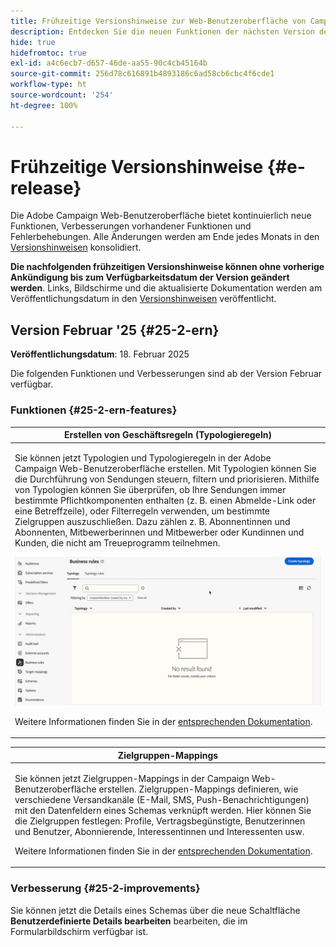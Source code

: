 ```yaml
---
title: Frühzeitige Versionshinweise zur Web-Benutzeroberfläche von Campaign v8
description: Entdecken Sie die neuen Funktionen der nächsten Version der Campaign Web-Benutzeroberfläche
hide: true
hidefromtoc: true
exl-id: a4c6ecb7-d657-46de-aa55-90c4cb45164b
source-git-commit: 256d78c616891b4893186c6ad58cb6cbc4f6cde1
workflow-type: ht
source-wordcount: '254'
ht-degree: 100%

---
```


# Frühzeitige Versionshinweise {#e-release}

Die Adobe Campaign Web-Benutzeroberfläche bietet kontinuierlich neue Funktionen, Verbesserungen vorhandener Funktionen und Fehlerbehebungen. Alle Änderungen werden am Ende jedes Monats in den [Versionshinweisen](release-notes.md) konsolidiert.

**Die nachfolgenden frühzeitigen Versionshinweise können ohne vorherige Ankündigung bis zum Verfügbarkeitsdatum der Version geändert werden**. Links, Bildschirme und die aktualisierte Dokumentation werden am Veröffentlichungsdatum in den [Versionshinweisen](release-notes.md) veröffentlicht.

## Version Februar &#39;25 {#25-2-ern}

**Veröffentlichungsdatum**: 18. Februar 2025

Die folgenden Funktionen und Verbesserungen sind ab der Version Februar verfügbar.

### Funktionen {#25-2-ern-features}

<table>
<thead>
<tr>
<th><strong>Erstellen von Geschäftsregeln (Typologieregeln)</strong><br/></th>
</tr>
</thead>
<tbody>
<tr>
<td>
<p>Sie können jetzt Typologien und Typologieregeln in der Adobe Campaign Web-Benutzeroberfläche erstellen. Mit Typologien können Sie die Durchführung von Sendungen steuern, filtern und priorisieren. Mithilfe von Typologien können Sie überprüfen, ob Ihre Sendungen immer bestimmte Pflichtkomponenten enthalten (z. B. einen Abmelde-Link oder eine Betreffzeile), oder Filterregeln verwenden, um bestimmte Zielgruppen auszuschließen. Dazu zählen z. B. Abonnentinnen und Abonnenten, Mitbewerberinnen und Mitbewerber oder Kundinnen und Kunden, die nicht am Treueprogramm teilnehmen.</p>
<img src="assets/do-not-localize/typology.gif">
<p>Weitere Informationen finden Sie in der <a href="../administration/typologies.md">entsprechenden Dokumentation</a>.</p>
</td>
</tr>
</tbody>
</table>

<table>
<thead>
<tr>
<th><strong>Zielgruppen-Mappings</strong><br/></th>
</tr>
</thead>
<tbody>
<tr>
<td>
<p>Sie können jetzt Zielgruppen-Mappings in der Campaign Web-Benutzeroberfläche erstellen. Zielgruppen-Mappings definieren, wie verschiedene Versandkanäle (E-Mail, SMS, Push-Benachrichtigungen) mit den Datenfeldern eines Schemas verknüpft werden. Hier können Sie die Zielgruppen festlegen: Profile, Vertragsbegünstigte, Benutzerinnen und Benutzer, Abonnierende, Interessentinnen und Interessenten usw.</p>
<p>Weitere Informationen finden Sie in der <a href="../administration/typologies.md">entsprechenden Dokumentation</a>.</p>
</td>
</tr>
</tbody>
</table>


### Verbesserung {#25-2-improvements}

Sie können jetzt die Details eines Schemas über die neue Schaltfläche **Benutzerdefinierte Details bearbeiten** bearbeiten, die im Formularbildschirm verfügbar ist.